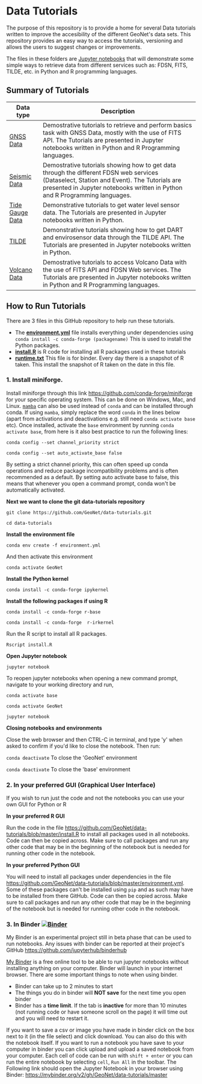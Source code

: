# Data Tutorials

The purpose of this repository is to provide a home for several Data tutorials written to improve the accesibility of the different GeoNet's data sets. This repository provides an easy way to access the tutorials, versioning and allows the users to suggest changes or improvements.

The files in these folders are [Jupyter notebooks](https://jupyter.org/) that will demonstrate some simple ways to retrieve data from different services such as: FDSN, FITS, TILDE, etc. in Python and R programming languages. 

## Summary of Tutorials

| Data type  | Description   |
| ------------- | ------------- |
| [GNSS Data](GNSS_Data) | Demostrative tutorials to retrieve and perform basics task with GNSS Data, mostly with the use of FITS API. The Tutorials are presented in Jupyter notebooks written in Python and R Programming languages.|
| [Seismic Data](Seismic_Data) | Demostrative tutorials showing how to get data through the different FDSN web services (Dataselect, Station and Event). The Tutorials are presented in Jupyter notebooks written in Python and R Programming languages.|
| [Tide Gauge Data](Tide_Gauge_Data) | Demonstrative tutorials to get water level sensor data. The Tutorials are presented in Jupyter notebooks written in Python.|
| [TILDE](TILDE) | Demonstrative tutorials showing how to get DART and envirosensor data through the TILDE API. The Tutorials are presented in Jupyter notebooks written in Python.|
| [Volcano Data](Volcano_Data) | Demostrative tutorials to access Volcano Data with the use of FITS API and FDSN Web services. The Tutorials are presented in Jupyter notebooks written in Python and R Programming languages.|

## How to Run Tutorials
There are 3 files in this GitHub repository to help run these tutorials.
- The [**environment.yml**](environment.yml) file installs everything under dependencies using `conda install -c conda-forge (packagename)`  This is used to install the Python packages.
- [**install.R**](install.R) is R code for installing all R packages used in these tutorials
- [**runtime.txt**](runtime.txt) This file is for binder. Every day there is a snapshot of R taken. This install the snapshot of R taken on the date in this file. 

### 1. Install miniforge.
Install miniforge through this link https://github.com/conda-forge/miniforge for your specific operating system. This can be done on Windows, Mac, and Linux. [`mamba`](https://mamba.readthedocs.io/en/latest/user_guide/mamba.html) can also be used instead of `conda` and can be installed through conda. If using `mamba`, simply replace the word `conda` in the lines below (apart from activations and deactivations e.g. still need `conda activate base` etc). Once installed, activate the `base` environment by running `conda activate base`, from here is it also best practice to run the following lines: 

`conda config --set channel_priority strict`

`conda config --set auto_activate_base false`

By setting a strict channel priority, this can often speed up conda operations and reduce package incompatibility problems and is often recommended as a default. By setting auto activate base to false, this means that whenever you open a command prompt, conda won't be automatically activated.

**Next we want to clone the git data-tutorials repository**

`git clone https://github.com/GeoNet/data-tutorials.git`

`cd data-tutorials`

**Install the environment file**

`conda env create -f environment.yml`

And then activate this environment 

`conda activate GeoNet`

**Install the Python kernel**

`conda install -c conda-forge ipykernel`

**Install the following packages if using R**

`conda install -c conda-forge r-base`

`conda install -c conda-forge  r-irkernel`

Run the R script to install all R packages. 

`Rscript install.R`



**Open Jupyter notebook**

`jupyter notebook`

To reopen jupyter notebooks when opening a new command prompt, navigate to your working directory and run,

`conda activate base`

`conda activate GeoNet`

`jupyter notebook`

**Closing notebooks and environments**

Close the web browser and then CTRL-C in terminal, and type 'y' when asked to confirm if you'd like to close the notebook. Then run:

`conda deactivate` To close the 'GeoNet' environment

`conda deactivate` To close the 'base' environment

### 2. In your preferred GUI (Graphical User Interface)
If you wish to run just the code and not the notebooks you can use your own GUI for Python or R

**In your preferred R GUI**

Run the code in the file https://github.com/GeoNet/data-tutorials/blob/master/install.R to install all packages used in all notebooks. Code can then be copied across. Make sure to call packages and run any other code that may be in the beginning of the notebook but is needed for running other code in the notebook. 

**In your preferred Python GUI**

You will need to install all packages under dependencies in the file https://github.com/GeoNet/data-tutorials/blob/master/environment.yml. Some of these packages can't be installed using `pip` and as such may have to be installed from there GitHub.  Code can then be copied across. Make sure to call packages and run any other code that may be in the beginning of the notebook but is needed for running other code in the notebook.  

### 3. In Binder [![Binder](https://mybinder.org/badge_logo.svg)](https://mybinder.org/v2/gh/GeoNet/data-tutorials/master)

My Binder is an experimental project still in beta phase that can be used to run notebooks. Any issues with binder can be reported at their project's GitHub  https://github.com/jupyterhub/binderhub 

[My Binder](https://mybinder.org/) is a free online tool to be able to run jupyter notebooks without installing anything on your computer. Binder will launch in your internet browser. 
There are some important things to note when using binder. 

- Binder can take up to 2 minutes to start
- The things you do in binder will **NOT save** for the next time you open binder
- Binder has a **time limit**. If the tab is **inactive** for more than 10 minutes (not running code or have someone scroll on the page) it will time out and you will need to restart it. 

If you want to save a csv or image you have made in binder click on the box next to it (in the file select) and click download. 
You can also do this with the notebook itself.
If you want to run a notebook you have save to your computer in binder you can click upload and upload a saved notebook from your computer.
Each cell of code can be run with `shift + enter` or you can run the entire notebook by selecting `cell`, `Run All` in the toolbar.
The Following link should open the Jupyter Notebook in your browser using Binder:
https://mybinder.org/v2/gh/GeoNet/data-tutorials/master
